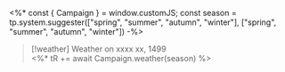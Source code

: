 <%* 
const { Campaign } = window.customJS;
const season = tp.system.suggester(["spring", "summer", "autumn", "winter"], ["spring", "summer", "autumn", "winter"]) 
-%>

> [!weather] Weather on xxxx xx, 1499  
> <%* tR += await Campaign.weather(season) %>
